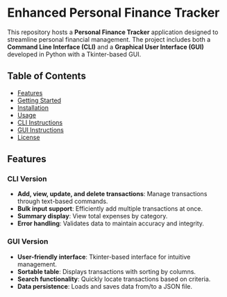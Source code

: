 # Enhanced Personal Finance Tracker

This repository hosts a **Personal Finance Tracker** application designed to streamline personal financial management. The project includes both a **Command Line Interface (CLI)** and a **Graphical User Interface (GUI)** developed in Python with a Tkinter-based GUI.

## Table of Contents
- [Features](#features)
- [Getting Started](#getting-started)
- [Installation](#installation)
- [Usage](#usage)
- [CLI Instructions](#cli-instructions)
- [GUI Instructions](#gui-instructions)
- [License](#license)

## Features
### CLI Version
- **Add, view, update, and delete transactions**: Manage transactions through text-based commands.
- **Bulk input support**: Efficiently add multiple transactions at once.
- **Summary display**: View total expenses by category.
- **Error handling**: Validates data to maintain accuracy and integrity.

### GUI Version
- **User-friendly interface**: Tkinter-based interface for intuitive management.
- **Sortable table**: Displays transactions with sorting by columns.
- **Search functionality**: Quickly locate transactions based on criteria.
- **Data persistence**: Loads and saves data from/to a JSON file.

